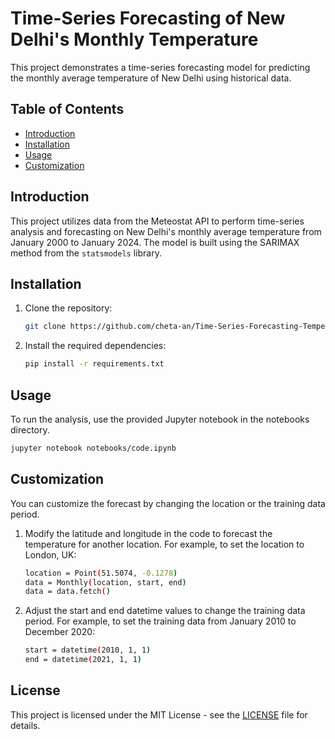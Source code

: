 # Time-Series Forecasting of New Delhi's Monthly Temperature

This project demonstrates a time-series forecasting model for predicting the monthly average temperature of New Delhi using historical data.

## Table of Contents
- [Introduction](#introduction)
- [Installation](#installation)
- [Usage](#usage)
- [Customization](#customization)

## Introduction
This project utilizes data from the Meteostat API to perform time-series analysis and forecasting on New Delhi's monthly average temperature from January 2000 to January 2024. The model is built using the SARIMAX method from the `statsmodels` library.

## Installation
1. Clone the repository:
   ```bash
   git clone https://github.com/cheta-an/Time-Series-Forecasting-Temperature.git
   ```
2. Install the required dependencies:
   ```bash
   pip install -r requirements.txt
   ```
## Usage
To run the analysis, use the provided Jupyter notebook in the notebooks directory.
   ```bash
   jupyter notebook notebooks/code.ipynb
   ```
## Customization
You can customize the forecast by changing the location or the training data period.

1. Modify the latitude and longitude in the code to forecast the temperature for another location. For example, to set the location to London, UK:
   ```bash
   location = Point(51.5074, -0.1278)
   data = Monthly(location, start, end) 
   data = data.fetch()
   ```

2. Adjust the start and end datetime values to change the training data period. For example, to set the training data from January 2010 to December 2020:
   ```bash
   start = datetime(2010, 1, 1)
   end = datetime(2021, 1, 1)
   ```
## License
This project is licensed under the MIT License - see the [LICENSE](?tab=MIT-1-ov-file) file for details.